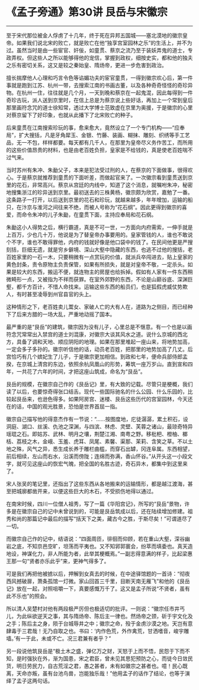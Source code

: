 # 《孟子旁通》第30讲 艮岳与宋徽宗

------

至于宋代那位被金人俘虏了十几年，终于死在异邦五国城——塞北漠地的徽宗皇帝。如果我们说北宋的败亡，就是败亡在他“独享宫室园林之乐”的生活上，并不为过。虽然当时是由一些宦官、奸佞，如童贯、蔡京之流乃至于装妖弄鬼的道士，专政弄权。但这些人之所以能够得他的宠信，掌握到政权，细按史实，都和他的独夫之乐有密切关系，这又是较之秦始皇、隋炀帝，更进一步危害到政治。

擅长揣摩他人心理和巧言令色等谄媚功夫的宦官童贯，一得到徽宗欢心后，第一件事就是跑到江苏、杭州一带，去搜索江南的书画古董，以及各种奇奇怪怪的奇珍异物。在杭州一住，往往就是几个月，一天到晚和蔡京在一起鬼混，因此每得到一件奇珍古玩，派人送到京里时，在信上总是为蔡京说上些好话，再加上一个常到皇后那里画符念咒的道士徐知常，透过大学博士范致虚在京里为奥援，于是徽宗的心里对蔡京留下了好印象，也就从此播下了北宋败亡的种子。

后来童贯在江南搜索珍玩的事，愈来愈大，竟然设立了一个专门机构——“应奉局”，扩大搜括，凡是牙角犀玉、金银、竹藤、装画、糊抹、雕刻、织绣等手工艺品，无一不包，样样都要。每天都有几千人，在那里为皇帝尽义务作苦工，而所用的这些价值昂贵的材料，也是由老百姓负担，皇家是不给钱的，真是使老百姓喘不过气来。

当时苏州有朱冲、朱勔父子，本来是犯法受过刑的人，在蔡京的下面做事，很得欢心。于是蔡京就推荐到童贯的下面听差，而做起官来了。一次徽宗看到童贯送到京里的花石，非常高兴。蔡京从宫廷的内线中，知道了这个消息，就嘱咐朱冲，秘密地搜集浙江的珍异送到京里。最初送去的三株黄杨，徽宗颇为欣赏，嘉勉了一番。这条路子一打开，以后送到京里的花石和珍玩，就越来越多，年年增加，运输的船只，在汴京与淮河之间往来不绝，而被人号称为“花石纲”。因此更得到徽宗的喜爱，而命令朱冲的儿子朱勔，在童贯下面，主持应奉局和花石纲。

朱勔这小人得势之后，横行霸道，真是不可一世，一方面向内府需索，一伸手就是上百万，少也几十万，他说是为了替皇帝办事要用的。皇家管钱的人，谁也不敢说个不字，谁也不敢得罪他，内府的钱就好像是他口袋中的钱了。在民间他更是严搜刻括，巨细无遗，就是穷乡僻境、深山大壑中隐藏的东西，也逃不过他的搜括，老百姓家里的一石一木，只要稍微有一点赏玩的价值，就派兵卒闯进去，贴上皇家的黄色封条，责令原物主负责保管，如果有所损失，就是对皇帝不敬，一定杀头。如果是较大的东西，搬运不便，就连物主的房屋也给拆掉。假如有人家有一件东西稍微畸形一点，又被指为不祥而获罪。在室外郊野的东西，不论是山巅谷底、深渊巨壑，都千方百计，不惜人命找来。运输这些东西的船员们，也是狐假虎威仗势欺人，有时甚至凌辱到州官县官的头上。

这种情形之下，老百姓卖儿鬻女、家破人亡的大有人在，道路为之侧目，而已经种下了后来方腊的一场大乱，严重地动摇了国本。

最严重的是“艮岳”的建筑，徽宗因为没有儿子，心里总是不惬意。有一个也是以画符念咒常常出入禁宫的道士刘混康，对徽宗大谈其风水之道。说什么京城的西北方，具备了调和天地、顺应阴阳的地理。如果在那里堆起一座山来，将地势加高，一定会多子多孙的。徽宗听信他的话，动员老百姓，把那里的地势加高了几丈。后宫恰巧有几个嫔妃生了儿子，于是徽宗更加相信。到政和七年，便命兵部侍郎孟揆，在京城上清宫的东边，依照余杭凤凰山的形势，筹筑一座万岁山。直到宣和四年，一共花了六年的时间，才把这座山筑成，命名为“艮岳”。

艮岳的规模，在徽宗自己作的《艮岳记》里，有大致的记载。尽管只是梗概，我们读了以后，也要惊奇得张口结舌。现代一些国际驰名的什么公园、什么乐园的，比较起艮岳来，也逊色得多。如果阿房宫、迷楼、艮岳这些历代的宫室园林，今天还在的话，中国的观光胜景，恐怕是世界首屈一指。

徽宗自己描写他的得意杰作有一节说：“……按图度地，庀徒潺潺，累土积石，设洞庭、湖口、丝溪、仇池之深渊，与四滨、林虑、灵壁、芙蓉之诸山，最琼奇特异瑶琨之石。即姑苏、武林、明月之壤，荆楚江湘、南粤之野。移枇杷、橙柚、榔栝、荔枝之木，金峨、玉羞、虎耳、凤尾、素馨、渠那、茉莉、含笑之草。不以土地之殊，风气之异，悉生成长养于雕栏曲槛，而穿石出罅，冈连阜属。东西相望，前后相续，左山而右水，沿溪而傍陇；连绵而弥满，香山怀谷。”从开头这一小段文字，就可见这座山的恢宏气魄，把全国的名胜古迹，奇石异木，都集中到这里来了。

宋人张吴的笔记里，还指出了这些东西从各地搬来的运输情形，都是越江渡海，甚至把城廓都凿开来，以便这些巨大的木石，不受损伤地得以通过。

在南宋时候，四川一位僧人祖秀，写了一篇《华阳宫记》，所写的“艮岳”景物，许多是在徽宗自己的记中未曾说到的，可能是艮岳筑成以后，还在陆续增加修建。祖秀和尚的那篇记中最后的描写“括天下之美，藏古今之胜，于斯尽矣！”可谓道尽了一切。

而徽宗自己作的记中，结语说：“四面周匝，徘徊而仰顾，若在重山大壑，深谷幽岩之底，不知京邑空旷，坦荡而平夷也。又不知郛郭寰会，纷萃而填委也。真天造地设，神谋化力，非人所能为者，此举其梗概焉。”一副志得意满的样子，比起梁惠王那一句“贤者亦乐此乎”来，更神气得多了。

可是我们再把他被掳以后，押解到女真去的时候，在中途驿馆题的一首诗：“彻夜西风撼破扉，萧条孤馆一灯微。家山回首三千里，目断天南无雁飞”和他的《艮岳记》放在一起，对照咀嚼一下，真要感慨万千了。这又是孟子所说“不贤者，虽有此不乐也”的照会。

所以清人吴楚村对他有两段极严厉但也极适切的批评。一则说：“徽宗任市井丐儿，为此纵欲逆天之事，其与隋炀帝、陈后主一律也。然炀帝之颈，斫于宇文化及之手；陈后主之身，陨于台城辱井之中；徽宗之命，殁于金虏沙漠之地。天岂有意肆毒于三君哉！无乃自取之也。书曰：‘内作色荒，外作禽荒，甘洒嗜音，峻宇雕墙。’有一于此，未或不亡。况三君兼有者乎？”

另一段说他筑艮岳是“极土木之盛，弹亿万之财，天怒于上而不悟，民怨于下而不知，是时强狄在外，渐为国患，宋之君臣，曾未见其思犯预防之心，而徒今日敛民货，明日劳民力，自古荒淫之君，愚之甚者，未有如徽宗之甚者也。噫！民心既离，天命亦叛，虽有台池鸟兽，岂能独乐哉！”他用孟子的话作了结论，也等于演绎了孟子这两句话。
